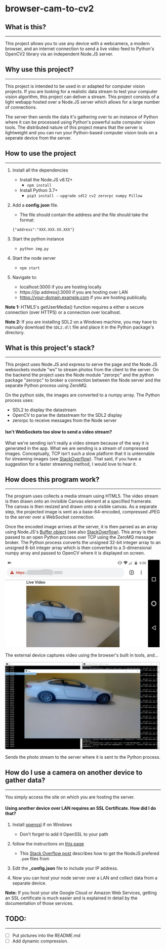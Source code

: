 # browser-cam-to-cv2

## What is this?
-----

This project allows you to use any device with a webcamera, a modern browser, and an internet connection to send a live video feed to Python's OpenCV2 library via an independent Node.JS server.


## Why use this project?
-----

This project is intended to be used in or adapted for computer vision projects.  If you are looking for a realistic data stream to test your computer vision algorithm, this project can deliver a stream.  This project consists of a light webapp hosted over a Node.JS server which allows for a large number of connections.

The server then sends the data it's gathering over to an instance of Python where it can be processed using Python's powerful suite computer vision tools.  The distributed nature of this project means that the server is lightweight and you can run your Python-based computer vision tools on a seperate device from the server.


## How to use the project
-----
1. Install all the dependencies
	* Install the Node.JS v8.12+
		* `npm install`
	* Install Python 3.7+
		* `pip3 install --upgrade sdl2 cv2 zerorpc numpy Pillow`

1. Add a __config.json__ file.
	* The file should contain the address and the file should take the format:
	```
	{"address":"XXX.XXX.XX.XXX"}
	```

1. Start the python instance
	* `python img.py`

1. Start the node server
	* `npm start`

1. Navigate to:
	* localhost:3000 if you are hosting locally
	* https://[ip address]:3000 if you are hosting over LAN
	* https://your-domain.example.com if you are hosting publically.

__Note 1:__ HTML5's getUserMedia() function requires a either a secure connection (over HTTPS) or a connection over localhost.

__Note 2:__ If you are installing SDL2 on a Windows machine, you may have to manually download the `SDL2.dll` file and place it in the Python package's directory.


## What is this project's stack?
-----

This project uses Node.JS and express to serve the page and the Node.JS websockets module "ws" to stream photos from the client to the server.  On the backend the project uses the Node module "zerorpc" and the python package "zerorpc" to broker a connection between the Node server and the separate Python process using ZeroMQ.

On the python side, the images are converted to a numpy array.  The Python process uses:

* SDL2 to display the datastream
* OpenCV to parse the datastream for the SDL2 display
* zerorpc to receive messages from the Node server


#### Isn't WebSockets too slow to send a video stream?

What we're sending isn't really a video stream because of the way it is generated in the app.  What we are sending is a stream of compressed images.  Conceptually, TCP isn't such a slow platform that it is untennable for streaming images (see [StackOverflow](https://stackoverflow.com/questions/4241992/video-streaming-over-websockets-using-javascript#4263239)).  That said, if you have a suggestion for a faster streaming method, I would love to hear it.


## How does this program work?
-----

The program uses collects a media stream using HTML5.  The video stream is then drawn onto an invisible Canvas element at a specified framerate.  The canvas is then resized and drawn onto a visible canvas.  As a separate step, the projected image is sent as a base-64-encoded, compressed JPEG to the server over a WebSocket connection.

Once the encoded image arrives at the server, it is then parsed as an array using Node.JS's [Buffer object](https://nodejs.org/api/buffer.html) (see also [StackOverflow](https://stackoverflow.com/questions/8609289)).  This array is then passed to an open Python process over TCP using the ZeroMQ message broker.  The Python process converts the unsigned 32-bit integer array to an unsigned 8-bit integer array which is then converted to a 3-dimensional numpy array and passed to OpenCV where it is displayed on screen.

<img src="https://github.com/amichael7/browser-cam-to-cv2/raw/master/photos/phone-screen.jpg" alt="Phone screen" width="500"/>

The external device captures video using the browser's built in tools, and...

<img src="https://github.com/amichael7/browser-cam-to-cv2/raw/master/photos/desktop-screen.PNG" alt="Desktop screen" width="500"/>

Sends the photo stream to the server where it is sent to the Python process.

## How do I use a camera on another device to gather data?
-----

You simply access the site on which you are hosting the server.

#### Using another device over LAN requires an SSL Certificate.  How did I do that?
1. Install [openssl](https://slproweb.com/products/Win32OpenSSL.html) if on Windows
	* Don't forget to add it OpenSSL to your path

1. follow the instructions on [this page](http://pages.cs.wisc.edu/~zmiller/ca-howto/)
	* This [Stack Overflow post](https://stackoverflow.com/questions/991758/how-to-get-pem-file-from-key-and-crt-files) describes how to get the NodeJS prefered `.pem` files from

1. Edit the __\_config.json__ file to include your IP address.

1. Now you can host your node server over a LAN and collect data from a separate device.


__Note:__ If you host your site Google Cloud or Amazon Web Services, getting an SSL certificate is much easier and is explained in detail by the documentation of those services.


## TODO:
-----
- [ ] Put pictures into the README.md
- [ ] Add dynamic compression.